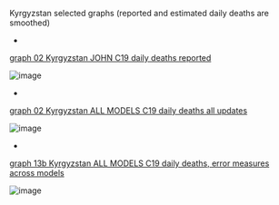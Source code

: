 Kyrgyzstan selected graphs (reported and estimated daily deaths are smoothed) 

*

[graph 02 Kyrgyzstan JOHN C19 daily deaths reported](https://github.com/pourmalek/CovidLongitudinal/blob/main/output/countries/Kyrgyzstan/graph%2002%20Kyrgyzstan%20JOHN%20C19%20daily%20deaths%20reported.pdf)

![image](https://github.com/pourmalek/CovidLongitudinal/assets/30849720/7142e3f0-1ac3-4477-ba9e-9d53a9722000)

*

[graph 02 Kyrgyzstan ALL MODELS C19 daily deaths all updates](https://github.com/pourmalek/CovidLongitudinal/blob/main/output/countries/Kyrgyzstan/graph%2002%20Kyrgyzstan%20ALL%20MODELS%20C19%20daily%20deaths%20all%20updates.pdf)

![image](https://github.com/pourmalek/CovidLongitudinal/assets/30849720/eefe9867-eed3-47bc-a3df-75954d021be0)

*

[graph 13b Kyrgyzstan ALL MODELS C19 daily deaths, error measures across models](https://github.com/pourmalek/CovidLongitudinal/blob/main/output/countries/Kyrgyzstan/graph%2013b%20Kyrgyzstan%20ALL%20MODELS%20C19%20daily%20deaths%2C%20error%20measures%20across%20models.pdf)

![image](https://github.com/pourmalek/CovidLongitudinal/assets/30849720/f9a2e0d4-0ef2-4fbf-9954-6a5e9e67d19b)

